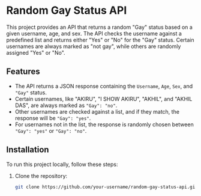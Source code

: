 # Random Gay Status API

This project provides an API that returns a random "Gay" status based on a given username, age, and sex. The API checks the username against a predefined list and returns either "Yes" or "No" for the "Gay" status. Certain usernames are always marked as "not gay", while others are randomly assigned "Yes" or "No".

## Features

- The API returns a JSON response containing the `Username`, `Age`, `Sex`, and `"Gay"` status.
- Certain usernames, like "AKIRU", "I SHOW AKIRU", "AKHIL", and "AKHIL DAS", are always marked as `"Gay": "no"`.
- Other usernames are checked against a list, and if they match, the response will be `"Gay": "yes"`.
- For usernames not in the list, the response is randomly chosen between `"Gay": "yes"` or `"Gay": "no"`.

## Installation

To run this project locally, follow these steps:

1. Clone the repository:
   ```bash
   git clone https://github.com/your-username/random-gay-status-api.git
